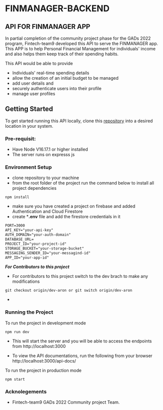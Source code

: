 # FINMANAGER-BACKEND

## API FOR FINMANAGER APP

In partial completion of the community project phase for the GADs 2022 program, Fintech-team9 developed this API to serve the FINMANAGER app. This APP is to help Personal Financial Management for individuals' income and also helps them keep track of their spending habits.

This API would  be able to provide
- Individuals' real-time spending details
- allow the creation of an initial budget to be managed
- add user details and 
- securely authenticate users into their profile
- manage user profiles

## Getting Started

To get started running this API locally, clone this [repository](https://github.com/FINMANAGER/FINMANAGER-BACKEND) into a desired location in your system.

### Pre-requisit:
- Have Node V16.17.1 or higher installed
- The server runs on expresss js 

### Environment Setup
- clone repository to your machine
- from the root folder of the project run the command below to install all project dependencies
```
npm install
```
- make sure you have created a project on firebase and added Authentication and Cloud Firestore
- create ***.env** file and add the firestore credentials in it
```txt
PORT=3000
API_KEY="your-api-key"
AUTH_DOMAIN="your-auth-domain"
DATABASE_URL=
PROJECT_ID="your-project-id"
STORAGE_BUCKET="your-storage-bucket"
MESSAGING_SENDER_ID="your-messagind-id"
APP_ID="your-app-id"
```

***For Contributors to this project***
- For contributors to this project switch to the dev brach to make any modifications
```
git checkout origin/dev-aron or git switch origin/dev-aron
```
- 

### Running the Project
To run the project in development mode

```
npm run dev
```
- This will start the server and you will be able to access the endpoints from http://localhost:3000

- To view the API documentations, run the following from your browser http://localhost:3000/api-docs/

To run the project in production mode
```
npm start
```

### Acknolegements
 - Fintech-team9 GADs 2022 Community project Team.






